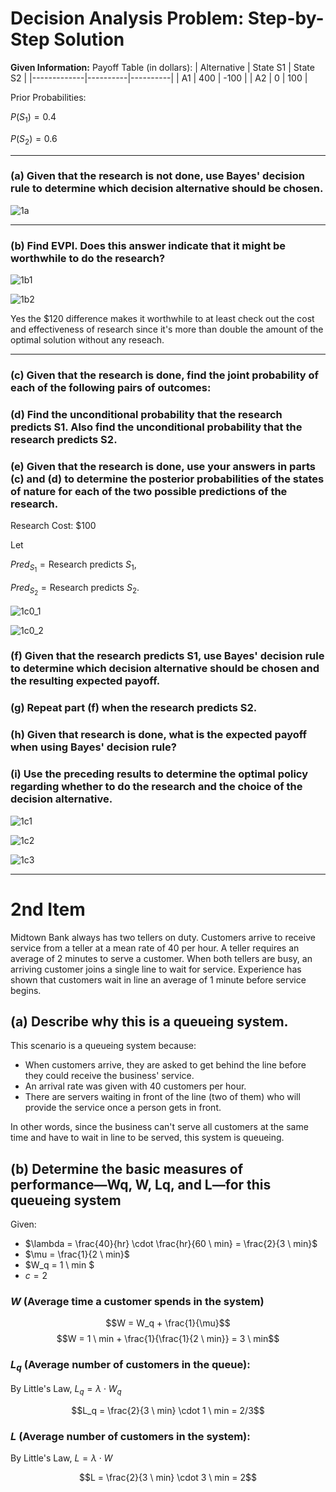 # Decision Analysis Problem: Step-by-Step Solution

**Given Information:**
Payoff Table (in dollars):
| Alternative | State S1 | State S2 |
|-------------|----------|----------|
| A1          | 400      | -100     |
| A2          | 0        | 100      |

Prior Probabilities:

$P(S_1) = 0.4$

$P(S_2) = 0.6$

---

### (a) Given that the research is not done, use Bayes' decision rule to determine which decision alternative should be chosen.
![1a](1a.png)

---

### (b) Find EVPI. Does this answer indicate that it might be worthwhile to do the research?
![1b1](1b1.png)

![1b2](1b2.png)

Yes the $120 difference makes it worthwhile to at least check out the cost and effectiveness of research since it's more than double the amount of the optimal solution without any reseach.

---
### (c) Given that the research is done, find the joint probability of each of the following pairs of outcomes:
### (d) Find the unconditional probability that the research predicts S1. Also find the unconditional probability that the research predicts S2.
### (e) Given that the research is done, use your answers in parts (c) and (d) to determine the posterior probabilities of the states of nature for each of the two possible predictions of the research.

$\text{Research Cost:} \ \$100$

Let 

$Pred_{S_1} = \text{Research predicts} \ S_1$, 

$Pred_{S_2} = \text{Research predicts} \ S_2$.

![1c0_1](1c0_1.jfif)

![1c0_2](1c0_2.jfif)

### (f) Given that the research predicts S1, use Bayes' decision rule to determine which decision alternative should be chosen and the resulting expected payoff.
### (g) Repeat part (f) when the research predicts S2.
### (h) Given that research is done, what is the expected payoff when using Bayes' decision rule?
### (i) Use the preceding results to determine the optimal policy regarding whether to do the research and the choice of the decision alternative.

![1c1](1c1.png)

![1c2](1c2.png)

![1c3](1c3.png)



---
# 2nd Item
Midtown Bank always has two tellers on duty. Customers arrive to receive service from a teller at a mean rate of 40 per hour. A teller requires an average of 2 minutes to serve a customer. When both tellers are busy, an arriving customer joins a single line to wait for service. Experience has shown that customers wait in line an average of 1 minute before service begins.
## (a) Describe why this is a queueing system.
This scenario is a queueing system because:
* When customers arrive, they are asked to get behind the line before they could receive the business' service. 
* An arrival rate was given with 40 customers per hour.
* There are servers waiting in front of the line (two of them) who will provide the service once a person gets in front.

In other words, since the business can't serve all customers at the same time and have to wait in line to be served, this system is queueing.

## (b) Determine the basic measures of performance—Wq, W, Lq, and L—for this queueing system

Given:

* $\lambda = \frac{40}{hr} \cdot \frac{hr}{60 \ min} = \frac{2}{3 \ min}$
* $\mu = \frac{1}{2 \ min}$
* $W_q = 1 \ min $
* $c = 2$

### $W$  (Average time a customer spends in the system)

$$W = W_q + \frac{1}{\mu}$$
$$W = 1 \ min + \frac{1}{\frac{1}{2 \ min}} = 3 \ min$$


### $L_q$  (Average number of customers in the queue):
By Little's Law, $L_q = \lambda \cdot W_q$

$$L_q = \frac{2}{3 \ min} \cdot 1 \ min = 2/3$$

### $L$ (Average number of customers in the system):
By Little's Law, $L = \lambda \cdot W$

$$L = \frac{2}{3 \ min} \cdot 3 \ min = 2$$

